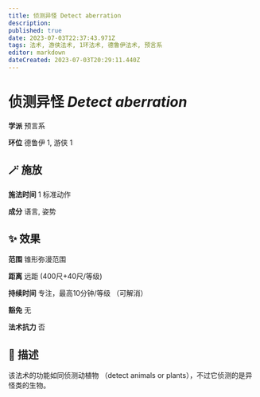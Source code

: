 ```yaml
---
title: 侦测异怪 Detect aberration
description: 
published: true
date: 2023-07-03T22:37:43.971Z
tags: 法术, 游侠法术, 1环法术, 德鲁伊法术, 预言系
editor: markdown
dateCreated: 2023-07-03T20:29:11.440Z
---
```


# **侦测异怪** *Detect aberration*

**学派** 预言系 

**环位** 德鲁伊 1, 游侠 1

## 🪄 施放

**施法时间** 1 标准动作

**成分** 语言, 姿势

## ✨ 效果  

**范围** 锥形弥漫范围

**距离** 远距 (400尺+40尺/等级)  

**持续时间** 专注，最高10分钟/等级 （可解消） 

**豁免** 无

**法术抗力** 否

## 📖 描述

该法术的功能如同侦测动植物 （detect animals or plants），不过它侦测的是异怪类的生物。
    